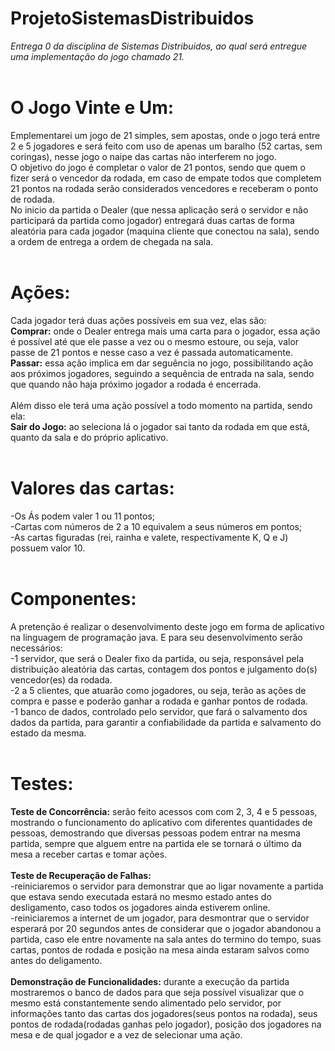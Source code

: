 # ProjetoSistemasDistribuidos
<i>Entrega 0 da disciplina de Sistemas Distribuidos, ao qual será entregue uma implementação do jogo chamado 21.</i><br>
<br>
# O Jogo Vinte e Um:
   Emplementarei um jogo de 21 simples, sem apostas, onde o jogo terá entre 2 e 5 jogadores e será feito com uso de apenas um baralho (52 cartas, sem coringas), nesse jogo o naipe das cartas não interferem no jogo.<br>
   O objetivo do jogo é completar o valor de 21 pontos, sendo que quem o fizer será o vencedor da rodada, em caso de empate todos que completem 21 pontos na rodada serão considerados vencedores e receberam o ponto de rodada.<br>
   No inicio da partida o Dealer (que nessa aplicação será o servidor e não participará da partida como jogador) entregará duas cartas de forma aleatória para cada jogador (maquina cliente que conectou na sala), sendo a ordem de entrega a ordem de chegada na sala.<br>
<br>
# Ações:
Cada jogador terá duas ações possíveis em sua vez, elas são:<br>
<b>Comprar:</b> onde o Dealer entrega mais uma carta para o jogador, essa ação é possível até que ele passe a vez ou o mesmo estoure, ou seja, valor passe de 21 pontos e nesse caso a vez é passada automaticamente.<br>
<b>Passar:</b> essa ação implica em dar seguência no jogo, possibilitando ação aos próximos jogadores, seguindo a sequência de entrada na sala, sendo que quando não haja próximo jogador a rodada é encerrada.<br><br>
Além disso ele terá uma ação possível a todo momento na partida, sendo ela:<br>
<b>Sair do Jogo:</b> ao seleciona lá o jogador sai tanto da rodada em que está, quanto da sala e do próprio aplicativo.<br>
<br>
# Valores das cartas:
-Os Ás podem valer 1 ou 11 pontos;<br>
-Cartas com números de 2 a 10 equivalem a seus números em pontos;<br>
-As cartas figuradas (rei, rainha e valete, respectivamente K, Q e J) possuem valor 10.<br>
<br>
# Componentes:
A pretenção é realizar o desenvolvimento deste jogo em forma de aplicativo na linguagem de programação java. E para seu desenvolvimento serão necessários:<br>
   -1 servidor, que será o Dealer fixo da partida, ou seja, responsável pela distribuição aleatória das cartas, contagem dos pontos e julgamento do(s) vencedor(es) da rodada.<br>
   -2 a 5 clientes, que atuarão como jogadores, ou seja, terão as ações de compra e passe e poderão ganhar a rodada e ganhar pontos de rodada.<br>
   -1 banco de dados, controlado pelo servidor, que fará o salvamento dos dados da partida, para garantir a confiabilidade da partida e salvamento do estado da mesma.<br>
<br>
# Testes:<br>
<b>Teste de Concorrência:</b> serão feito acessos com com 2, 3, 4 e 5 pessoas, mostrando o funcionamento do aplicativo com diferentes quantidades de pessoas, demostrando que diversas pessoas podem entrar na mesma partida, sempre que alguem entre na partida ele se tornará o último da mesa a receber cartas e tomar ações.<br>
<br>
<b>Teste de Recuperação de Falhas:</b><br>
   -reiniciaremos o servidor para demonstrar que ao ligar novamente a partida que estava sendo executada estará no mesmo estado antes do desligamento, caso todos os jogadores ainda estiverem online.<br>
   -reiniciaremos a internet de um jogador, para desmontrar que o servidor esperará por 20 segundos antes de considerar que o jogador abandonou a partida, caso ele entre novamente na sala antes do termino do tempo, suas cartas, pontos de rodada e posição na mesa ainda estaram salvos como antes do deligamento.<br>
<br>
<b>Demonstração de Funcionalidades:</b> durante a execução da partida mostraremos o banco de dados para que seja possível visualizar que o mesmo está constantemente sendo alimentado pelo servidor, por informações tanto das cartas dos jogadores(seus pontos na rodada), seus pontos de rodada(rodadas ganhas pelo jogador), posição dos jogadores na mesa e de qual jogador e a vez de selecionar uma ação.<br>
